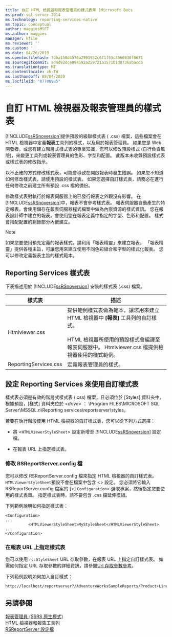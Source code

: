```yaml
---
title: 自訂 HTML 檢視器和報表管理員的樣式表單 |Microsoft Docs
ms.prod: sql-server-2014
ms.technology: reporting-services-native
ms.topic: conceptual
author: maggiesMSFT
ms.author: maggies
manager: kfile
ms.reviewer: ''
ms.custom: ''
ms.date: 04/26/2019
ms.openlocfilehash: 7dba158d4576a2991952c6f1f53c3666030f0671
ms.sourcegitcommit: ad4d92dce894592a259721a1571b1d8736abacdb
ms.translationtype: MT
ms.contentlocale: zh-TW
ms.lasthandoff: 08/04/2020
ms.locfileid: "87708985"
---
```

# <a name="customize-style-sheets-for-html-viewer-and-report-manager"></a>自訂 HTML 檢視器及報表管理員的樣式表
  [!INCLUDE[ssRSnoversion](../includes/ssrsnoversion-md.md)]提供預設的級聯樣式表 ( .css) 檔案，這些檔案會在 HTML 檢視器中定義**報表**工具列的樣式，以及用於報表管理員。 如果您是 Web 開發者，或您有建立階層式樣式表的專業知識，您可以修改預設樣式 (自行負責風險)，來變更工具列或報表管理員的色彩、字型和配置。 此版本未收錄預設樣式表或樣式表的修改指示。  
  
 以不正確的方式修改樣式表，可能會導致在開啟報表時發生錯誤。 如果您不知道如何修改樣式表，請使用預設的樣式表。 如果您選擇自訂樣式表，請務必在進行任何修改之前建立所有預設 .css 檔的備份。  
  
 修改樣式表對執行於報表伺服器上的已發行報表之外觀沒有影響。 在 [!INCLUDE[ssRSnoversion](../includes/ssrsnoversion-md.md)]中，報表不會參考樣式表。 報表伺服器自動產生的特定報表，會使用儲存在報表伺服器程式檔案中做為內嵌資源的樣式資訊。 您在報表設計師中建立的報表，會使用您在報表定義中指定的字型、色彩和配置。 樣式會搭配配置的剩餘部分內嵌建立。  
  
> [!NOTE]  
>  如果您要使用預先定義的報表樣式，請利用「報表精靈」來建立報表。 「報表精靈」提供各種主旨，可讓您用來建立使用不同色彩組合和字型的樣式化報表。 您可以修改定義報表主旨的樣式範本。  
  
## <a name="reporting-services-style-sheets"></a>Reporting Services 樣式表  
 下表描述用於 [!INCLUDE[ssRSnoversion](../includes/ssrsnoversion-md.md)] 安裝的樣式表 (.css) 檔案。  
  
|樣式表|描述|  
|-----------------|-----------------|  
|Htmlviewer.css|提供範例樣式表做為範本，讓您用來建立 HTML 檢視器中 **[報表]** 工具列的自訂樣式。<br /><br /> HTML 檢視器所使用的預設樣式會編譯至報表伺服器中。 Htmlviewer.css 檔提供檢視器使用的樣式範例。|  
|ReportingServices.css|定義報表管理員的樣式。|  
  
## <a name="configuring-reporting-services-to-use-a-custom-style-sheet"></a>設定 Reporting Services 來使用自訂樣式表  
 樣式表必須是有效的階層式樣式表 (.css) 檔案，且必須位於 [Styles] 資料夾中。 根據預設，[樣式] 資料夾位於 \<*drive*> ： \Program FILES\MICROSOFT SQL Server\MSSQL.*n*\Reporting services\reportserver\styles。  
  
 若要在執行階段使用 HTML 檢視器的自訂樣式表，您可以從下列方式選擇：  
  
-   將 <`HTMLViewerStyleSheet`> 設定新增至 [!INCLUDE[ssRSnoversion](../includes/ssrsnoversion-md.md)] 設定檔。  
  
-   在報表 URL 上指定樣式表。  
  
### <a name="modifying-the-rsreportserverconfig-file"></a>修改 RSReportServer.config 檔  
 您可以修改 RSReportServer.config 檔來指定 HTML 檢視器的自訂樣式表。 `HTMLViewerStyleSheet`預設不會在檔案中包含 <> 設定。 您必須將它輸入 RSReportServer.config 檔案的 [<] `Configuration`> 選取專案，然後指定您要使用的樣式表單。 指定樣式表時，請不要包含 .css 檔延伸模組。  
  
 下列範例說明如何指定樣式表：  
  
```  
<Configuration>  
...  
          <HTMLViewerStyleSheet>MyStyleSheet</HTMLViewerStyleSheet>  
...  
</Configuration>  
```  
  
### <a name="specifying-a-style-sheet-on-a-report-url"></a>在報表 URL 上指定樣式表  
 您可以使用 `rc:StyleSheet` URL 存取參數，在報表 URL 上指定自訂樣式表。 如需如何指定 URL 存取參數的詳細資訊，請參閱[Url 存取參數參考](url-access-parameter-reference.md)。  
  
 下列範例說明如何加入自訂樣式：  
  
```  
http://localhost/reportserver?/AdventureWorksSampleReports/Product+Line+Sales&rs:Command=Render&rc:Stylesheet=MyStyleSheet  
```  
  
## <a name="see-also"></a>另請參閱  
 [報表管理員 &#40;SSRS 原生模式&#41;](../../2014/reporting-services/report-manager-ssrs-native-mode.md)   
 [HTML 檢視器和報告工具列](html-viewer-and-the-report-toolbar.md)   
 [RSReportServer 設定檔](report-server/rsreportserver-config-configuration-file.md)  
  
  
